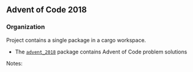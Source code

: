 ## Advent of Code 2018

### Organization

Project contains a single package in a cargo workspace.
- The [`advent_2018`](/advent_2018) package contains Advent of Code problem solutions

Notes:
